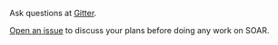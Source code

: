 Ask questions at [Gitter](https://gitter.im/xiaomi-dba/soar).

[Open an issue](https://github.com/liangboceo/soar/issues/new) to discuss your plans before doing any work on SOAR.
